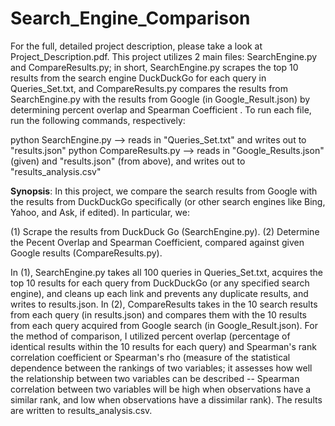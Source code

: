 # Search_Engine_Comparison
 
For the full, detailed project description, please take a look at Project_Description.pdf. This project utilizes 2 main files: SearchEngine.py and CompareResults.py; in short, SearchEngine.py scrapes the top 10 results from the search engine DuckDuckGo for each query in Queries_Set.txt, and CompareResults.py compares the results from SearchEngine.py with the results from Google (in Google_Result.json) by determining percent overlap and Spearman Coefficient . To run each file, run the following commands, respectively:

python SearchEngine.py --> reads in "Queries_Set.txt" and writes out to "results.json"
python CompareResults.py --> reads in "Google_Results.json" (given) and "results.json" (from above), and writes out to "results_analysis.csv"

**Synopsis**: In this project, we compare the search results from Google with the results from DuckDuckGo specifically (or other search engines like Bing, Yahoo, and Ask, if edited). In particular, we:

(1) Scrape the results from DuckDuck Go (SearchEngine.py).
(2) Determine the Pecent Overlap and Spearman Coefficient, compared against given Google results (CompareResults.py).

In (1), SearchEngine.py takes all 100 queries in Queries_Set.txt, acquires the top 10 results for each query from DuckDuckGo (or any specified search engine), and cleans up each link and prevents any duplicate results, and writes to results.json.
In (2), CompareResults takes in the 10 search results from each query (in results.json) and compares them with the 10 results from each query acquired from Google search (in Google_Result.json). For the method of comparison, I utilized percent overlap (percentage of identical results within the 10 results for each query) and Spearman's rank correlation coefficient or Spearman's rho (measure of the statistical dependence between the rankings of two variables; it assesses how well the relationship between two variables can be described -- Spearman correlation between two variables will be high when observations have a similar rank, and low when observations have a dissimilar rank). The results are written to results_analysis.csv.